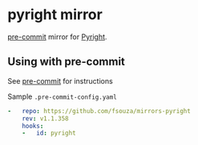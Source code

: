 # pyright mirror

[pre-commit](https://pre-commit.com) mirror for
[Pyright](https://github.com/microsoft/pyright).

## Using with pre-commit

See [pre-commit](https://github.com/pre-commit/pre-commit) for instructions

Sample `.pre-commit-config.yaml`

```yaml
-   repo: https://github.com/fsouza/mirrors-pyright
    rev: v1.1.358
    hooks:
    -   id: pyright
```
